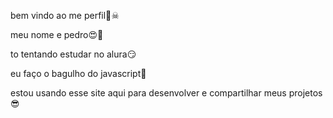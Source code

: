 bem vindo ao me perfil🔪☠

meu nome e pedro😍🥶

to tentando estudar no alura😏

eu faço o bagulho do javascript🤑

estou usando esse site aqui para desenvolver e compartilhar meus projetos😎
